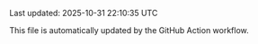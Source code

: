 Last updated: 2025-10-31 22:10:35 UTC

This file is automatically updated by the GitHub Action workflow.
